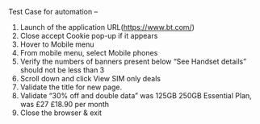 Test Case for automation –

1. Launch of the application URL(https://www.bt.com/)
2. Close accept Cookie pop-up if it appears
3. Hover to Mobile menu
4. From mobile menu, select Mobile phones
5. Verify the numbers of banners present below “See Handset details” should not be less than 3
6. Scroll down and click View SIM only deals
7. Validate the title for new page.
8. Validate “30% off and double data” was 125GB 250GB Essential Plan, was £27 £18.90 per month
9. Close the browser & exit

